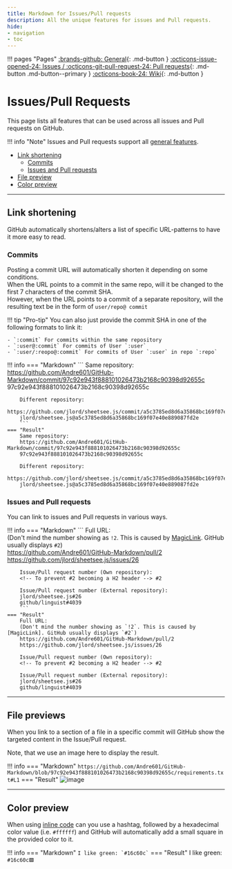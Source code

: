 ```yaml
---
title: Markdown for Issues/Pull requests
description: All the unique features for issues and Pull requests.
hide:
- navigation
- toc
---
```


[file]: https://Andre601.github.io/GitHub-Markdown/assets/img/file-preview.png
[color]: https://Andre601.github.io/GitHub-Markdown/assets/img/color.png

[MagicLink]: https://facelessuser.github.io/pymdown-extensions/extensions/magiclink

!!! pages "Pages"
    [:brands-github: General](../general){: .md-button } [:octicons-issue-opened-24: Issues / :octicons-git-pull-request-24: Pull requests](#){: .md-button .md-button--primary } [:octicons-book-24: Wiki](../wiki){: .md-button }
    
# Issues/Pull Requests
This page lists all features that can be used across all issues and Pull requests on GitHub.

!!! info "Note"
    Issues and Pull requests support all [general features](../general).

- [Link shortening](#link-shortening)
    - [Commits](#commits)
    - [Issues and Pull requests](#issues-and-pull-requests)
- [File preview](#file-preview)
- [Color preview](#color-preview)

----
## Link shortening
GitHub automatically shortens/alters a list of specific URL-patterns to have it more easy to read.

### Commits
Posting a commit URL will automatically shorten it depending on some conditions.  
When the URL points to a commit in the same repo, will it be changed to the first 7 characters of the commit SHA.  
However, when the URL points to a commit of a separate repository, will the resulting text be in the form of `user/repo@ commit`

!!! tip "Pro-tip"
    You can also just provide the commit SHA in one of the following formats to link it:
    
    - `:commit` For commits within the same repository
    - `:user@:commit` For commits of User `:user`
    - `:user/:reopo@:commit` For commits of User `:user` in repo `:repo`

!!! info
    === "Markdown"
        ```
        Same repository:  
        https://github.com/Andre601/GitHub-Markdown/commit/97c92e943f888101026473b2168c90398d92655c  
        97c92e943f888101026473b2168c90398d92655c
        
        Different repository:  
        https://github.com/jlord/sheetsee.js/commit/a5c3785ed8d6a35868bc169f07e40e889087fd2e  
        jlord/sheetsee.js@a5c3785ed8d6a35868bc169f07e40e889087fd2e
        ```
    === "Result"
        Same repository:  
        https://github.com/Andre601/GitHub-Markdown/commit/97c92e943f888101026473b2168c90398d92655c  
        97c92e943f888101026473b2168c90398d92655c
        
        Different repository:  
        https://github.com/jlord/sheetsee.js/commit/a5c3785ed8d6a35868bc169f07e40e889087fd2e  
        jlord/sheetsee.js@a5c3785ed8d6a35868bc169f07e40e889087fd2e

### Issues and Pull requests
You can link to issues and Pull requests in various ways.

!!! info
    === "Markdown"
        ```
        Full URL:  
        (Don't mind the number showing as `!2`. This is caused by [MagicLink]. GitHub usually displays `#2`)  
        https://github.com/Andre601/GitHub-Markdown/pull/2  
        https://github.com/jlord/sheetsee.js/issues/26
        
        Issue/Pull request number (Own repository):  
        <!-- To prevent #2 becoming a H2 header --> #2
        
        Issue/Pull request number (External repository):  
        jlord/sheetsee.js#26  
        github/linguist#4039
        ```
    === "Result"
        Full URL:  
        (Don't mind the number showing as `!2`. This is caused by [MagicLink]. GitHub usually displays `#2`)  
        https://github.com/Andre601/GitHub-Markdown/pull/2  
        https://github.com/jlord/sheetsee.js/issues/26
        
        Issue/Pull request number (Own repository):  
        <!-- To prevent #2 becoming a H2 header --> #2
        
        Issue/Pull request number (External repository):  
        jlord/sheetsee.js#26  
        github/linguist#4039

----
## File previews
When you link to a section of a file in a specific commit will GitHub show the targeted content in the Issue/Pull request.

Note, that we use an image here to display the result.

!!! info
    === "Markdown"
        ```
        https://github.com/Andre601/GitHub-Markdown/blob/97c92e943f888101026473b2168c90398d92655c/requirements.txt#L1
        ```
    === "Result"
        ![image][file]

----
## Color preview
When using [inline code](../general#inline-code) can you use a hashtag, followed by a hexadecimal color value (i.e. `#ffffff`) and GitHub will automatically add a small square in the provided color to it.

!!! info
    === "Markdown"
        ```
        I like green: `#16c60c`
        ```
    === "Result"
        I like green: `#16c60c🟩`

